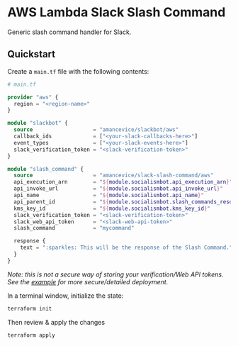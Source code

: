 # AWS Lambda Slack Slash Command

Generic slash command handler for Slack.

## Quickstart

Create a `main.tf` file with the following contents:

```terraform
# main.tf

provider "aws" {
  region = "<region-name>"
}

module "slackbot" {
  source                   = "amancevice/slackbot/aws"
  callback_ids             = ["<your-slack-callbacks-here>"]
  event_types              = ["<your-slack-events-here>"]
  slack_verification_token = "<slack-verification-token>"
}

module "slash_command" {
  source                   = "amancevice/slack-slash-command/aws"
  api_execution_arn        = "${module.socialismbot.api_execution_arn}"
  api_invoke_url           = "${module.socialismbot.api_invoke_url}"
  api_name                 = "${module.socialismbot.api_name}"
  api_parent_id            = "${module.socialismbot.slash_commands_resource_id}"
  kms_key_id               = "${module.socialismbot.kms_key_id}"
  slack_verification_token = "<slack-verification-token>"
  slack_web_api_token      = "<slack-web-api-token>"
  slash_command            = "mycommand"

  response {
    text = ":sparkles: This will be the response of the Slash Command."
  }
}
```

_Note: this is not a secure way of storing your verification/Web API tokens. See the [example](./example) for more secure/detailed deployment._


In a terminal window, initialize the state:

```bash
terraform init
```

Then review & apply the changes

```bash
terraform apply
```
